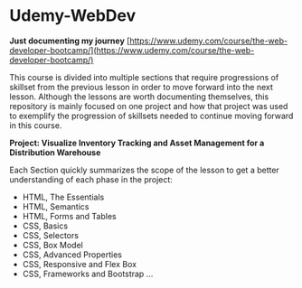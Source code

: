 # Udemy-WebDev

**Just documenting my journey** 
[https://www.udemy.com/course/the-web-developer-bootcamp/](https://www.udemy.com/course/the-web-developer-bootcamp/)

This course is divided into multiple sections that require progressions of skillset from the previous lesson in order to move forward into the next lesson.
Although the lessons are worth documenting themselves, this repository is mainly focused on one project and how that project was used to exemplify the progression of skillsets needed to continue moving forward in this course. 

**Project: Visualize Inventory Tracking and Asset Management for a Distribution Warehouse**

Each Section quickly summarizes the scope of the lesson to get a better understanding of each phase in the project:
- HTML, The Essentials
- HTML, Semantics
- HTML, Forms and Tables
- CSS, Basics
- CSS, Selectors
- CSS, Box Model
- CSS, Advanced Properties
- CSS, Responsive and Flex Box
- CSS, Frameworks and Bootstrap
...

